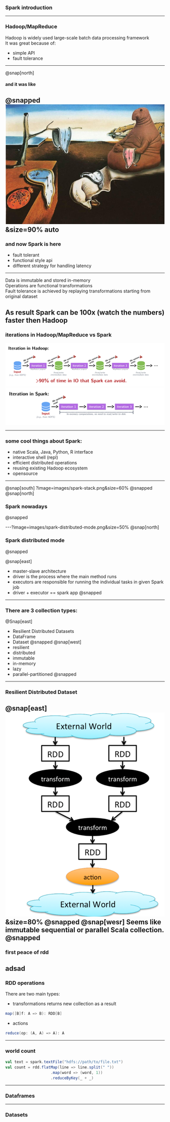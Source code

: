 ### Spark introduction

---
### Hadoop/MapReduce

Hadoop is widely used large-scale batch data processing framework  
It was great because of:
* simple API
* fault tolerance
---
@snap[north]
#### and it was like
@snapped
![WaitingForSpark](images/endless-waiting.png)&size=90% auto
---
### and now Spark is here
* fault tolerant
* functional style api
* different strategy for handling latency
--- 
Data is immutable and stored in-memory     
Operations are functional transformations       
Fault tolerance is achieved by replaying transformations starting from original dataset     
  
As result Spark can be 100x (watch the numbers) faster then Hadoop      
---
### iterations in Hadoop/MapReduce vs Spark
![Hadoop iterations](images/hadoop-iterations.png)
![Spark iterations](images/spark-iterations.png)

---
### some cool things about Spark: 
* native Scala, Java, Python, R interface   
* interactive shell (repl)    
* efficient distributed operations   
* reusing existing Hadoop ecosystem  
* opensource

---
@snap[south]
?image=images/spark-stack.png&size=60%
@snapped
@snap[north]
### Spark nowadays
@snapped
<!-- ![Spark stack](images/spark-stack.png)&size=contain -->


---?image=images/spark-distributed-mode.png&size=50%
@snap[north]
### Spark distributed mode
@snapped
<!-- @snap[west] -->
<!-- ![Spark distributed mode](images/spark-distributed-mode.png)&size=40% auto -->
<!-- @snapped -->

@snap[east]
* master-slave architecture   
* driver is the process where the main method runs  
* executors are responsible for running the individual tasks in given Spark job
* driver + executor == spark app
@snapped
---
### There are 3 collection types:
@Snap[east]
* Resilient Distributed Datasets
* DataFrame
* Dataset
@snapped
@snap[west]
* resilient
* distributed
* immutable
* in-memory
* lazy
* parallel-partitioned
@snapped
--- 
### Resilient Distributed Dataset 
@snap[east]
![RDD Flow](images/rdd-flow.png)&size=80%
@snapped
@snap[wesr]
Seems like immutable sequential or parallel Scala collection.
@snapped
---
### first peace of rdd
adsad
---
### RDD operations
There are two main types:
* transformations
returns new collection as a result
```scala
map([B]f: A => B): RDD[B]
```
* actions
```scala
reduce(op: (A, A) => A): A
```
---
### world count 
```scala
val text = spark.textFile("hdfs://path/to/file.txt")
val count = rdd.flatMap(line => line.split(" "))
                    .map(word => (word, 1))
                    .reduceByKey(_ + _)
```
---
### Dataframes
---
### Datasets